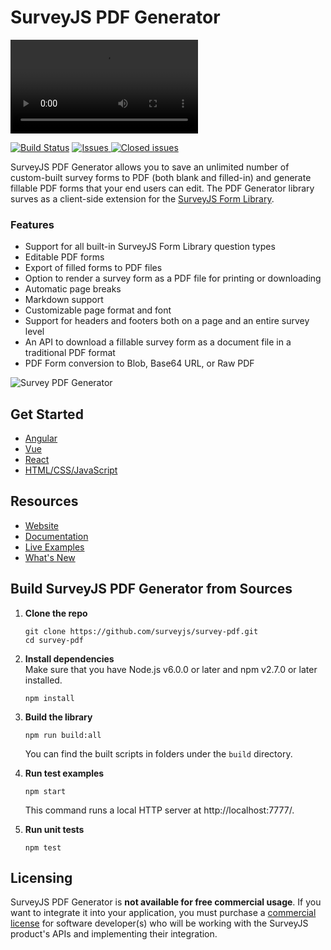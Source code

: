 # SurveyJS PDF Generator


<video src="https://github.com/surveyjs/survey-pdf/assets/22315929/c6df9c60-a3ed-40e4-82e7-d7be3fa83fae"></video>


[![Build Status](https://dev.azure.com/SurveyJS/SurveyJS%20Integration%20Tests/_apis/build/status/SurveyJS%20Library?branchName=master)](https://dev.azure.com/SurveyJS/SurveyJS%20Integration%20Tests/_build/latest?definitionId=7&branchName=master)
<a href="https://github.com/surveyjs/survey-pdf/issues">
<img alt="Issues" title="Open Issues" src="https://img.shields.io/github/issues/surveyjs/survey-pdf.svg">
</a>
<a href="https://github.com/surveyjs/survey-pdf/issues?utf8=%E2%9C%93&q=is%3Aissue+is%3Aclosed+">
<img alt="Closed issues" title="Closed Issues" src="https://img.shields.io/github/issues-closed/surveyjs/survey-pdf.svg">
</a>

SurveyJS PDF Generator allows you to save an unlimited number of custom-built survey forms to PDF (both blank and filled-in) and generate fillable PDF forms that your end users can edit. The PDF Generator library surves as a client-side extension for the [SurveyJS Form Library](https://github.com/surveyjs/survey-library).

### Features

- Support for all built-in SurveyJS Form Library question types
- Editable PDF forms
- Export of filled forms to PDF files
- Option to render a survey form as a PDF file for printing or downloading
- Automatic page breaks
- Markdown support
- Customizable page format and font
- Support for headers and footers both on a page and an entire survey level
- An API to download a fillable survey form as a document file in a traditional PDF format
- PDF Form conversion to Blob, Base64 URL, or Raw PDF

![Survey PDF Generator](docs/images/survey-pdf-export-overview.png)

## Get Started

- [Angular](https://surveyjs.io/Documentation/Pdf-Export?id=get-started-angular)
- [Vue](https://surveyjs.io/Documentation/Pdf-Export?id=get-started-vue)
- [React](https://surveyjs.io/Documentation/Pdf-Export?id=get-started-react)
- [HTML/CSS/JavaScript](https://surveyjs.io/pdf-generator/documentation/get-started-html-css-javascript)

## Resources

- [Website](https://surveyjs.io/)
- [Documentation](https://surveyjs.io/pdf-generator/documentation/overview)
- [Live Examples](https://surveyjs.io/pdf-generator/examples/)
- [What's New](https://surveyjs.io/stay-updated/major-updates/2024)

## Build SurveyJS PDF Generator from Sources

1. **Clone the repo**

    ```
    git clone https://github.com/surveyjs/survey-pdf.git
    cd survey-pdf
    ```

1. **Install dependencies**          
Make sure that you have Node.js v6.0.0 or later and npm v2.7.0 or later installed.

    ```
    npm install
    ```

1. **Build the library**

    ```
    npm run build:all
    ```

    You can find the built scripts in folders under the `build` directory.

1. **Run test examples**

    ```
    npm start
    ```

    This command runs a local HTTP server at http://localhost:7777/.

1. **Run unit tests**

    ```
    npm test
    ```

## Licensing

SurveyJS PDF Generator is **not available for free commercial usage**. If you want to integrate it into your application, you must purchase a [commercial license](https://surveyjs.io/licensing) for software developer(s) who will be working with the SurveyJS product's APIs and implementing their integration.
